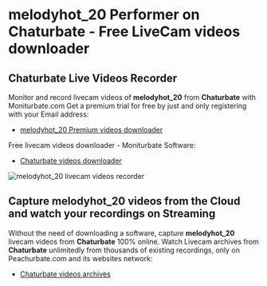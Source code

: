 # melodyhot_20 Performer on Chaturbate - Free LiveCam videos downloader

## Chaturbate Live Videos Recorder

Monitor and record livecam videos of **melodyhot_20** from **Chaturbate** with Moniturbate.com
Get a premium trial for free by just and only registering with your Email address:
* [melodyhot_20 Premium videos downloader](https://moniturbate.com/request-demo-licence-key.html)

Free livecam videos downloader - Moniturbate Software:
* [Chaturbate videos downloader](https://moniturbate.com/moniturbate-download-software.html)

![melodyhot_20 livecam videos recorder](https://peachurnet.com/templates/moniturbate-software.png)


## Capture melodyhot_20 videos from the Cloud and watch your recordings on Streaming

Without the need of downloading a software, capture **melodyhot_20** livecam videos from **Chaturbate** 100% online.
Watch Livecam archives from **Chaturbate** unlimitedly from thousands of existing recordings, only on Peachurbate.com and its websites network:
* [Chaturbate videos archives](https://peachurnet.com/)